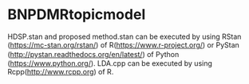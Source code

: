 # BNPDMRtopicmodel
HDSP.stan and proposed method.stan can be executed by using RStan (https://mc-stan.org/rstan/) of R(https://www.r-project.org/) or PyStan (http://pystan.readthedocs.org/en/latest/) of Python　(https://www.python.org/). LDA.cpp can be executed by using Rcpp(http://www.rcpp.org) of R.
